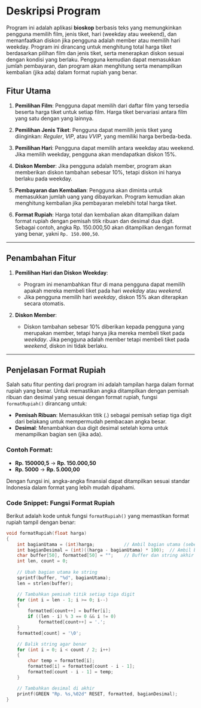 # Deskripsi Program

Program ini adalah aplikasi **bioskop** berbasis teks yang memungkinkan pengguna memilih film, jenis tiket, hari (weekday atau weekend), dan memanfaatkan diskon jika pengguna adalah member atau memilih hari weekday. Program ini dirancang untuk menghitung total harga tiket berdasarkan pilihan film dan jenis tiket, serta menerapkan diskon sesuai dengan kondisi yang berlaku. Pengguna kemudian dapat memasukkan jumlah pembayaran, dan program akan menghitung serta menampilkan kembalian (jika ada) dalam format rupiah yang benar.

## Fitur Utama
1. **Pemilihan Film**:
   Pengguna dapat memilih dari daftar film yang tersedia beserta harga tiket untuk setiap film. Harga tiket bervariasi antara film yang satu dengan yang lainnya.
   
2. **Pemilihan Jenis Tiket**:
   Pengguna dapat memilih jenis tiket yang diinginkan: *Reguler*, *VIP*, atau *VVIP*, yang memiliki harga berbeda-beda.

3. **Pemilihan Hari**:
   Pengguna dapat memilih antara weekday atau weekend. Jika memilih weekday, pengguna akan mendapatkan diskon 15%.

4. **Diskon Member**:
   Jika pengguna adalah member, program akan memberikan diskon tambahan sebesar 10%, tetapi diskon ini hanya berlaku pada weekday.

5. **Pembayaran dan Kembalian**:
   Pengguna akan diminta untuk memasukkan jumlah uang yang dibayarkan. Program kemudian akan menghitung kembalian jika pembayaran melebihi total harga tiket.

6. **Format Rupiah**:
   Harga total dan kembalian akan ditampilkan dalam format rupiah dengan pemisah titik ribuan dan desimal dua digit. Sebagai contoh, angka Rp. 150.000,50 akan ditampilkan dengan format yang benar, yakni `Rp. 150.000,50`.

---

## Penambahan Fitur

1. **Pemilihan Hari dan Diskon Weekday**:
   - Program ini menambahkan fitur di mana pengguna dapat memilih apakah mereka membeli tiket pada hari *weekday* atau *weekend*. 
   - Jika pengguna memilih hari *weekday*, diskon 15% akan diterapkan secara otomatis.
   
2. **Diskon Member**:
   - Diskon tambahan sebesar 10% diberikan kepada pengguna yang merupakan member, tetapi hanya jika mereka membeli tiket pada *weekday*. Jika pengguna adalah member tetapi membeli tiket pada *weekend*, diskon ini tidak berlaku.

---

## Penjelasan Format Rupiah

Salah satu fitur penting dari program ini adalah tampilan harga dalam format rupiah yang benar. Untuk memastikan angka ditampilkan dengan pemisah ribuan dan desimal yang sesuai dengan format rupiah, fungsi `formatRupiah()` dirancang untuk:
- **Pemisah Ribuan**: Memasukkan titik (.) sebagai pemisah setiap tiga digit dari belakang untuk mempermudah pembacaan angka besar.
- **Desimal**: Menambahkan dua digit desimal setelah koma untuk menampilkan bagian sen (jika ada).

### Contoh Format:
- **Rp. 150000,5** → **Rp. 150.000,50**
- **Rp. 5000** → **Rp. 5.000,00**

Dengan fungsi ini, angka-angka finansial dapat ditampilkan sesuai standar Indonesia dalam format yang lebih mudah dipahami.

### Code Snippet: Fungsi Format Rupiah

Berikut adalah kode untuk fungsi `formatRupiah()` yang memastikan format rupiah tampil dengan benar:

```c
void formatRupiah(float harga)
{
    int bagianUtama = (int)harga;           // Ambil bagian utama (sebelum desimal)
    int bagianDesimal = (int)((harga - bagianUtama) * 100);  // Ambil bagian desimal
    char buffer[50], formatted[50] = "";    // Buffer dan string akhir
    int len, count = 0;
    
    // Ubah bagian utama ke string
    sprintf(buffer, "%d", bagianUtama);
    len = strlen(buffer);

    // Tambahkan pemisah titik setiap tiga digit
    for (int i = len - 1; i >= 0; i--)
    {
        formatted[count++] = buffer[i];
        if ((len - i) % 3 == 0 && i != 0)
            formatted[count++] = '.';
    }
    formatted[count] = '\0';

    // Balik string agar benar
    for (int i = 0; i < count / 2; i++)
    {
        char temp = formatted[i];
        formatted[i] = formatted[count - i - 1];
        formatted[count - i - 1] = temp;
    }

    // Tambahkan desimal di akhir
    printf(GREEN "Rp. %s,%02d" RESET, formatted, bagianDesimal);
}
